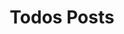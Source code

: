 ---
layout: post-index
permalink: /posts/
title: Todos Posts
tagline: Uma lista de posts
tags: [blog]
---